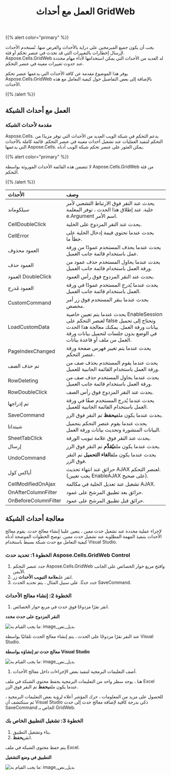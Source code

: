 ﻿---
title: العمل مع أحداث GridWeb
type: docs
weight: 70
url: /ar/net/working-with-gridweb-events/
---
{{% alert color="primary" %}} 

يجب أن يكون جميع المبرمجين على دراية بالأحداث والغرض منها. تُستخدم الأحداث لإرسال إخطارات بالتغييرات التي قد تحدث في عنصر تحكم أو فئة. Aspose.Cells.GridWeb له العديد من الأحداث التي يمكن استخدامها لأداء مهام محددة عند حدوث تغييرات معينة في عنصر التحكم.

يوفر هذا الموضوع مقدمة عن كافة الأحداث التي يدعمها عنصر تحكم Aspose.Cells.GridWeb بالإضافة إلى بعض التفاصيل حول كيفية التعامل مع هذه الأحداث.

{{% /alert %}} 
## **العمل مع أحداث الشبكة**
### **مقدمة لأحداث الشبكة**
Aspose.Cells. يدعم التحكم في شبكة الويب العديد من الأحداث التي توفر مزيدًا من التحكم لتنفيذ العمليات عند تشغيل أحداث معينة في عنصر التحكم. قائمة كاملة بالأحداث التي يدعمها Aspose.Cells. يمكن العثور على عنصر تحكم شبكة الويب أدناه.

{{% alert color="primary" %}} 

لا تتضمن هذه القائمة الأحداث الموروثة بواسطة Aspose.Cells.GridWeb من فئة التحكم.

{{% /alert %}} 

|**الأحداث** |**وصف** |
|:- |:- |
| سيلكوماند| يحدث عند النقر فوق الارتباط التشعبي لأمر خلية. عند إطلاق هذا الحدث ، توفر المعلمة e.Argument اسم الأمر.|
| CellDoubleClick| يحدث عند النقر المزدوج على الخلية.|
| CellError| يحدث عندما تحتوي قيمة إدخال الخلية على خطأ ما.|
| العمود محذوف|يحدث عندما يحذف المستخدم عمودًا من ورقة عمل باستخدام قائمة جانب العميل.|
| العمود حذف| يحدث عندما يحاول المستخدم حذف عمود من ورقة العمل باستخدام قائمة جانب العميل.|
| العمود DoubleClick| يحدث عند النقر المزدوج فوق رأس العمود.|
| العمود مُدرج| يحدث عندما يُدرج المستخدم عمودًا في ورقة العمل باستخدام قائمة جانب العميل.|
| CustomCommand| يحدث عندما ينقر المستخدم فوق زر أمر مخصص.|
| LoadCustomData| يحدث عندما يتم تعيين خاصية EnableSession لعنصر التحكم على false وتحتاج إلى تحميل بيانات ورقة العمل. يمكنك معالجة هذا الحدث في الوضع بدون جلسات لتحميل بيانات ورقة العمل من ملف أو قاعدة بيانات.|
| PageIndexChanged| يحدث عندما يتم تغيير فهرس صفحة ورقة عنصر التحكم.|
| تم حذف الصف| يحدث عندما يقوم المستخدم بحذف صف من ورقة العمل باستخدام القائمة الجانبية للعميل.|
| RowDeleting| يحدث عندما يحاول المستخدم حذف صف من ورقة العمل باستخدام قائمة جانب العميل.|
| RowDoubleClick|يحدث عند النقر المزدوج فوق رأس الصف.|
| تم إدراجها| يحدث عندما يُدرج المستخدم صفًا في ورقة العمل باستخدام القائمة الجانبية للعميل.|
| SaveCommand| يحدث عندما يكون ملف**يحفظ** تم النقر فوق الزر.|
| شيتداتا| يحدث عندما يقوم عنصر التحكم بتحميل البيانات المنشورة وتحديث بيانات ورقة العمل.|
| SheetTabClick| يحدث عند النقر فوق علامة تبويب الورقة.|
| إرسال| يحدث عندما يكون ملف**يُقدِّم** تم النقر فوق الزر.|
| UndoCommand| يحدث عندما يكون ملف**الغاء التحميل** تم النقر فوق الزر.|
| أياكس كول| حرائق عند انتهاء تحديث AJAX لعنصر التحكم. (يجب تعيين EnableAJAX على صحيح).|
| CellModifiedOnAjax| تشغيل عند تعديل الخلية في مكالمة AJAX.|
| OnAfterColumnFilter| حرائق بعد تطبيق المرشح على عمود.|
| OnBeforeColumnFilter| حرائق قبل تطبيق المرشح على عمود.|
## **معالجة أحداث الشبكة**
لإجراء عملية محددة عند تشغيل حدث معين ، يتعين علينا إنشاء معالج حدث. يقوم معالج الأحداث بتنفيذ المهمة المطلوبة عند تشغيل حدث معين. توضح الخطوات الموضحة أدناه كيفية التعامل مع حدث شبكة بسيط باستخدام Visual Studio.
### **الخطوة 1: تحديد حدث Aspose.Cells.GridWeb Control**
1. حدد عنصر التحكم Aspose.Cells.GridWeb وافتح مربع حوار الخصائص على الجانب الأيمن.
1.  انقر على**علامة التبويب الأحداث** زر.
1. حدد حدثًا.
 على سبيل المثال ، يتم تحديد الحدث SaveCommand.
### **الخطوة 2: إنشاء معالج الأحداث**
1.  انقر نقرًا مزدوجًا فوق حدث في مربع حوار الخصائص.

   **النقر المزدوج على حدث محدد** 

![ما يجب القيام به: image_بديل_نص](working-with-gridweb-events_1.png)




 عند النقر نقرًا مزدوجًا على الحدث ، يتم إنشاء معالج الحدث تلقائيًا بواسطة Visual Studio.

**معالج حدث تم إنشاؤه بواسطة Visual Studio** 

![ما يجب القيام به: image_بديل_نص](working-with-gridweb-events_2.png)




1. أضف التعليمات البرمجية لتنفيذ بعض الإجراءات داخل معالج الأحداث.

 هنا ، يوجد سطر واحد من التعليمات البرمجية يحفظ محتوى الشبكة في ملف Excel عندما يكون ملف**يحفظ** تم النقر فوق الزر.

للحصول على مزيد من المعلومات ، حرك المؤشر أعلاه لرؤية بعض التعليمات البرمجية ، ثم ستكتشف أن Visual Studio ذكي بدرجة كافية لإضافة معالج حدث إلى حدث SaveCommand الخاص بـ GridWeb.
### **الخطوة 3: تشغيل التطبيق الخاص بك**
1. بناء وتشغيل التطبيق.
1.  انقر**يحفظ**.

 يتم حفظ محتوى الشبكة في ملف Excel.

**التطبيق في وضع التشغيل** 

![ما يجب القيام به: image_بديل_نص](working-with-gridweb-events_3.png)
